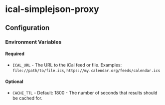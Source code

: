# ical-simplejson-proxy

## Configuration

### Environment Variables
#### Required
- `ICAL_URL` - The URL to the iCal feed or file. Examples: `file://path/to/file.ics`,
  `https://my.calendar.org/feeds/calendar.ics`
#### Optional
- `CACHE_TTL` - Default: 1800 - The number of seconds that results should be cached for.
